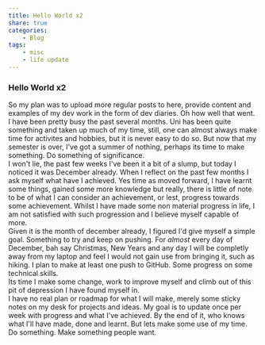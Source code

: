 ```yaml
---
title: Hello World x2
share: true
categories:
    - Blog
tags:
    - misc
    - life update
---
```


### Hello World x2
So my plan was to upload more regular posts to here, provide content and examples of my dev work in the form of dev diaries. Oh how well that went. \
I have been pretty busy the past several months. Uni has been quite something and taken up much of my time, still, one can almost always make time for activites and hobbies, but it is never easy to do so. But now that my semester is over, I've got a summer of nothing, perhaps its time to make something. Do something of significance. \
I won't lie, the past few weeks I've been it a bit of a slump, but today I noticed it was December already. When I reflect on the past few months I ask myself what have I achieved. Yes time as moved forward, I have learnt some things, gained some more knowledge but really, there is little of note to be of what I can consider an achievement, or lest, progress towards some achievement. Whilst I have made some non material progress in life, I am not satisfied with such progression and I believe myself capable of more. \
Given it is the month of december already, I figured I'd give myself a simple goal. Something to try and keep on pushing. For *almost* every day of December, bah say Christmas, New Years and any day I will be completly away from my laptop and feel I would not gain use from bringing it, such as hiking. I plan to make at least one push to GitHub. Some progress on some technical skills. \
Its time I make some change, work to improve myself and climb out of this pit of depression I have found myself in. \
I have no real plan or roadmap for what I will make, merely some sticky notes on my desk for projects and ideas. My goal is to update once per week with progress and what I've achieved. By the end of it, who knows what I'll have made, done and learnt. But lets make some use of my time. Do something. Make something people want.
